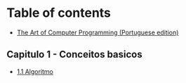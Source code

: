 # Table of contents

* [The Art of Computer Programming (Portuguese edition)](README.md)

## Capitulo  1 - Conceitos basicos

* [1.1 Algoritmo](capitulo-1-conceitos-basicos/1.1-algoritmo.md)
